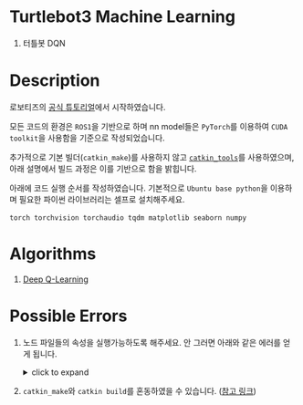 # Turtlebot3 Machine Learning

1. 터틀봇 DQN


# Description

로보티즈의 [공식 튜토리얼](https://emanual.robotis.com/docs/en/platform/turtlebot3/machine_learning/#machine-learning)에서 시작하였습니다.

모든 코드의 환경은 `ROS1`을 기반으로 하며 nn model들은 `PyTorch`를 이용하여 `CUDA toolkit`을 사용함을 기준으로 작성되었습니다.

추가적으로 기본 빌더(`catkin_make`)를 사용하지 않고  [`catkin_tools`](https://catkin-tools.readthedocs.io/en/latest/verbs/catkin_build.html)를 사용하였으며, 아래 설명에서 빌드 과정은 이를 기반으로 함을 밝힙니다.

아래에 코드 실행 순서를 작성하였습니다. 기본적으로 `Ubuntu base python`을 이용하며 필요한 파이썬 라이브러리는 셀프로 설치해주세요.
   ```
   torch torchvision torchaudio tqdm matplotlib seaborn numpy 
   ```

# Algorithms

1. [Deep Q-Learning](./src/dqn_ttb/README.md)


# Possible Errors

1. 노드 파일들의 속성을 실행가능하도록 해주세요. 안 그러면 아래와 같은 에러를 얻게 됩니다.
   <details>
   <summary>
   click to expand
   </summary>
   <img src="./asset/permissionissetoexecutable.png">
   </details>


2. `catkin_make`와 `catkin build`를 혼동하였을 수 있습니다. ([참고 링크](https://catkin-tools.readthedocs.io/en/latest/migration.html))

